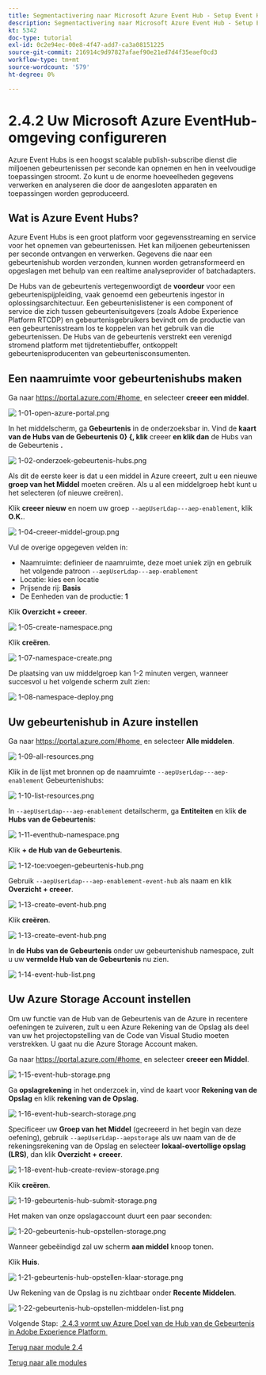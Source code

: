 ```yaml
---
title: Segmentactivering naar Microsoft Azure Event Hub - Setup Event Hub in Azure
description: Segmentactivering naar Microsoft Azure Event Hub - Setup Event Hub in Azure
kt: 5342
doc-type: tutorial
exl-id: 0c2e94ec-00e8-4f47-add7-ca3a08151225
source-git-commit: 216914c9d97827afaef90e21ed7d4f35eaef0cd3
workflow-type: tm+mt
source-wordcount: '579'
ht-degree: 0%

---
```


# 2.4.2 Uw Microsoft Azure EventHub-omgeving configureren

Azure Event Hubs is een hoogst scalable publish-subscribe dienst die miljoenen gebeurtenissen per seconde kan opnemen en hen in veelvoudige toepassingen stroomt. Zo kunt u de enorme hoeveelheden gegevens verwerken en analyseren die door de aangesloten apparaten en toepassingen worden geproduceerd.

## Wat is Azure Event Hubs?

Azure Event Hubs is een groot platform voor gegevensstreaming en service voor het opnemen van gebeurtenissen. Het kan miljoenen gebeurtenissen per seconde ontvangen en verwerken. Gegevens die naar een gebeurtenishub worden verzonden, kunnen worden getransformeerd en opgeslagen met behulp van een realtime analyseprovider of batchadapters.

De Hubs van de gebeurtenis vertegenwoordigt de **voordeur** voor een gebeurtenispijpleiding, vaak genoemd een gebeurtenis ingestor in oplossingsarchitectuur. Een gebeurtenislistener is een component of service die zich tussen gebeurtenisuitgevers (zoals Adobe Experience Platform RTCDP) en gebeurtenisgebruikers bevindt om de productie van een gebeurtenisstream los te koppelen van het gebruik van die gebeurtenissen. De Hubs van de gebeurtenis verstrekt een verenigd stromend platform met tijdretentiebuffer, ontkoppelt gebeurtenisproducenten van gebeurtenisconsumenten.

## Een naamruimte voor gebeurtenishubs maken

Ga naar [&#x200B; https://portal.azure.com/#home &#x200B;](https://portal.azure.com/#home) en selecteer **creeer een middel**.

![&#x200B; 1-01-open-azure-portal.png &#x200B;](./images/101openazureportal.png)

In het middelscherm, ga **Gebeurtenis** in de onderzoeksbar in. Vind de **kaart van de Hubs van de Gebeurtenis 0&rbrace; &lbrace;, klik** creeer **en klik dan** de Hubs van de Gebeurtenis **.**

![&#x200B; 1-02-onderzoek-gebeurtenis-hubs.png &#x200B;](./images/102searcheventhubs.png)

Als dit de eerste keer is dat u een middel in Azure creeert, zult u een nieuwe **groep van het Middel** moeten creëren. Als u al een middelgroep hebt kunt u het selecteren (of nieuwe creëren).

Klik **creeer nieuw** en noem uw groep `--aepUserLdap---aep-enablement`, klik **O.K.**.

![&#x200B; 1-04-creeer-middel-group.png &#x200B;](./images/104createresourcegroup.png)

Vul de overige opgegeven velden in:

- Naamruimte: definieer de naamruimte, deze moet uniek zijn en gebruik het volgende patroon `--aepUserLdap---aep-enablement`
- Locatie: kies een locatie
- Prijsende rij: **Basis**
- De Eenheden van de productie: **1**

Klik **Overzicht + creeer**.

![&#x200B; 1-05-create-namespace.png &#x200B;](./images/105createnamespace.png)

Klik **creëren**.

![&#x200B; 1-07-namespace-create.png &#x200B;](./images/107namespacecreate.png)

De plaatsing van uw middelgroep kan 1-2 minuten vergen, wanneer succesvol u het volgende scherm zult zien:

![&#x200B; 1-08-namespace-deploy.png &#x200B;](./images/108namespacedeploy.png)

## Uw gebeurtenishub in Azure instellen

Ga naar [&#x200B; https://portal.azure.com/#home &#x200B;](https://portal.azure.com/#home) en selecteer **Alle middelen**.

![&#x200B; 1-09-all-resources.png &#x200B;](./images/109allresources.png)

Klik in de lijst met bronnen op de naamruimte `--aepUserLdap---aep-enablement` Gebeurtenishubs:

![&#x200B; 1-10-list-resources.png &#x200B;](./images/110listresources.png)

In `--aepUserLdap---aep-enablement` detailscherm, ga **Entiteiten** en klik **de Hubs van de Gebeurtenis**:

![&#x200B; 1-11-eventhub-namespace.png &#x200B;](./images/111eventhubnamespace.png)

Klik **+ de Hub van de Gebeurtenis**.

![&#x200B; 1-12-toe:voegen-gebeurtenis-hub.png &#x200B;](./images/112addeventhub.png)

Gebruik `--aepUserLdap---aep-enablement-event-hub` als naam en klik **Overzicht + creeer**.

![&#x200B; 1-13-create-event-hub.png &#x200B;](./images/113createeventhub.png)

Klik **creëren**.

![&#x200B; 1-13-create-event-hub.png &#x200B;](./images/113createeventhub1.png)

In **de Hubs van de Gebeurtenis** onder uw gebeurtenishub namespace, zult u uw **vermelde Hub van de Gebeurtenis** nu zien.

![&#x200B; 1-14-event-hub-list.png &#x200B;](./images/114eventhublist.png)

## Uw Azure Storage Account instellen

Om uw functie van de Hub van de Gebeurtenis van de Azure in recentere oefeningen te zuiveren, zult u een Azure Rekening van de Opslag als deel van uw het projectopstelling van de Code van Visual Studio moeten verstrekken. U gaat nu die Azure Storage Account maken.

Ga naar [&#x200B; https://portal.azure.com/#home &#x200B;](https://portal.azure.com/#home) en selecteer **creeer een Middel**.

![&#x200B; 1-15-event-hub-storage.png &#x200B;](./images/115eventhubstorage.png)

Ga **opslagrekening** in het onderzoek in, vind de kaart voor **Rekening van de Opslag** en klik **rekening van de Opslag**.

![&#x200B; 1-16-event-hub-search-storage.png &#x200B;](./images/116eventhubsearchstorage.png)

Specificeer uw **Groep van het Middel** (gecreeerd in het begin van deze oefening), gebruik `--aepUserLdap--aepstorage` als uw naam van de de rekeningsrekening van de Opslag en selecteer **lokaal-overtollige opslag (LRS)**, dan klik **Overzicht + creeer**.

![&#x200B; 1-18-event-hub-create-review-storage.png &#x200B;](./images/118eventhubcreatereviewstorage.png)

Klik **creëren**.

![&#x200B; 1-19-gebeurtenis-hub-submit-storage.png &#x200B;](./images/119eventhubsubmitstorage.png)

Het maken van onze opslagaccount duurt een paar seconden:

![&#x200B; 1-20-gebeurtenis-hub-opstellen-storage.png &#x200B;](./images/120eventhubdeploystorage.png)

Wanneer gebeëindigd zal uw scherm **aan middel** knoop tonen.

Klik **Huis**.

![&#x200B; 1-21-gebeurtenis-hub-opstellen-klaar-storage.png &#x200B;](./images/121eventhubdeployreadystorage.png)

Uw Rekening van de Opslag is nu zichtbaar onder **Recente Middelen**.

![&#x200B; 1-22-gebeurtenis-hub-opstellen-middelen-list.png &#x200B;](./images/122eventhubdeployresourceslist.png)

Volgende Stap: [&#x200B; 2.4.3 vormt uw Azure Doel van de Hub van de Gebeurtenis in Adobe Experience Platform &#x200B;](./ex3.md)

[Terug naar module 2.4](./segment-activation-microsoft-azure-eventhub.md)

[Terug naar alle modules](./../../../overview.md)
